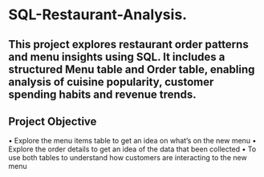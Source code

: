 # SQL-Restaurant-Analysis.

## This project explores restaurant order patterns and menu insights using SQL. It includes a structured Menu table and Order table, enabling analysis of cuisine popularity, customer spending habits and revenue trends.

## Project Objective
•	Explore the menu items table to get an idea on what’s on the new menu
•	Explore the order details to get an idea of the data that been collected
•	To use both tables to understand how customers are interacting to the new menu

